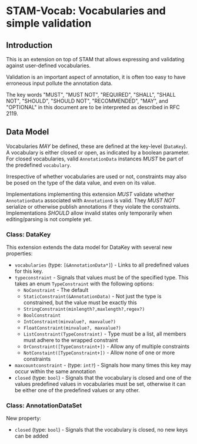 # STAM-Vocab: Vocabularies and simple validation

## Introduction

This is an extension on top of STAM that allows expressing and validating against user-defined vocabularies.

Validation is an important aspect of annotation, it is often too easy to have erroneous input pollute the annotation data.

The key words "MUST", "MUST NOT", "REQUIRED", "SHALL", "SHALL
NOT", "SHOULD", "SHOULD NOT", "RECOMMENDED",  "MAY", and
"OPTIONAL" in this document are to be interpreted as described in
RFC 2119.

## Data Model

Vocabularies *MAY* be defined, these are defined at the key-level (``DataKey``). A vocabulary is either closed or open, as indicated by a boolean parameter.
For closed vocabularies, valid `AnnotationData` instances *MUST* be part of the predefined `vocabulary`.

Irrespective of whether vocabularies are used or not, constraints may also be posed on the type of the data value, and even on its value.

Implementations implementing this extension *MUST* validate whether `AnnotationData` associated with `Annotation`s is valid. They *MUST NOT* serialize or otherwise publish annotations if they violate the constraints.  Implementations *SHOULD* allow invalid states only temporarily when editing/parsing is not complete yet.

### Class: DataKey

This extension extends the data model for DataKey with several new properties:

* ``vocabularies`` (type: ``[&AnnotationData*]``) - Links to all predefined values for this key.
* ``typeconstraint`` - Signals that values must be of the specified type. This takes an enum `TypeConstraint` with the following options:
    * ``NoConstraint`` - The default
    * ``StaticConstraint(&AnnotationData)`` - Not just the type is constrained, but the value must be exactly this
    * ``StringConstraint(minlength?,maxlength?,regex?)``
    * ``BoolConstraint``
    * ``IntConstraint(minvalue?, maxvalue?)``
    * ``FloatConstraint(minvalue?, maxvalue?)``
    * ``ListConstraint(TypeConstraint)`` - Type must be a list, all members must adhere to the wrapped constraint
    * ``OrConstraint([TypeConstraint+])`` - Allow any of multiple constraints
    * ``NotConstaint([TypeConstraint+])`` - Allow none of one or more constraints
* ``maxcountconstraint`` - (type: ``int?``) -  Signals how many times this key may occur within the same annotation
* ``closed`` (type: ``bool``) - Signals that the vocabulary is closed and one of the values predefined values in vocabularies must be set, otherwise it can be either one of the predefined values or any other.

### Class: AnnotationDataSet

New property:

* ``closed`` (type: ``bool``) - Signals that the vocabulary is closed, no new keys can be added
